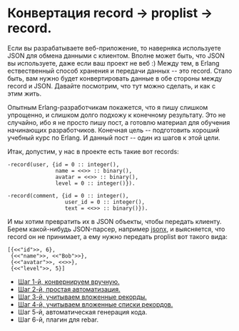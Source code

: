 # Конвертация record -> proplist -> record.

Если вы разрабатываете веб-приложение, то наверняка используете JSON
для обмена данными с клиентом. Вполне может быть, что JSON вы
используете, даже если ваш проект не веб :) Между тем, в Erlang
ествественный способ хранения и передачи данных -- это record. Стало
быть, вам нужно будет конвертировать данные в обе стороны между record
и JSON. Давайте посмотрим, что тут можно сделать, и как с этим жить.

Опытным Erlang-разработчикам покажется, что я пишу слишком упрощенно,
и слишком долго подхожу к конечному результату. Это не случайно, ибо я
не просто пишу пост, а готовлю материал для обучения начинающих
разработчиков. Конечная цель -- подготовить хороший учебный курс по
Erlang. И данный пост -- один из шагов к этой цели.

Итак, допустим, у нас в проекте есть такие вот records:

    -record(user, {id = 0 :: integer(),
                   name = <<>> :: binary(),
                   avatar = <<>> :: binary(),
                   level = 0 :: integer()}).

    -record(comment, {id = 0 :: integer(),
                      user_id = 0 :: integer(),
                      text = <<>> :: binary()}).


И мы хотим превратить их в JSON объекты, чтобы передать клиенту. Берем
какой-нибудь JSON-парсер, например
[jsonx](https://github.com/iskra/jsonx), и выясняется, что record он
не принимает, а ему нужно передать proplist вот такого вида:

    [{<<"id">>, 6},
     {<<"name">>, <<"Bob">>},
     {<<"avatar">>, <<>>},
     {<<"level">>, 5}]

  - [Шаг 1-й, конвернируем вручную.](./step_1.md)
  - [Шаг 2-й, простая автоматизация.](./step_2.md)
  - [Шаг 3-й, учитываем вложенные рекорды.](./step_3.md)
  - [Шаг 4-й, учитываем вложенные списки рекордов.](./step_4.md)
  - Шаг 5-й, автоматическая генерация кода.
  - Шаг 6-й, плагин для rebar.

